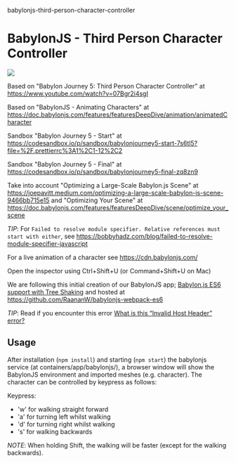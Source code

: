 babylonjs-third-person-character-controller
# BabylonJS - Third Person Character Controller

<a href="https://www.buymeacoffee.com/wvanheemstra"><img src="https://img.buymeacoffee.com/button-api/?text=Buy me a coffee&emoji=&slug=wvanheemstra&button_colour=FFDD00&font_colour=000000&font_family=Cookie&outline_colour=000000&coffee_colour=ffffff" /></a>

Based on "Babylon Journey 5: Third Person Character Controller" at https://www.youtube.com/watch?v=07Bgr2i4sgI

Based on "BabylonJS - Animating Characters" at https://doc.babylonjs.com/features/featuresDeepDive/animation/animatedCharacter

Sandbox "Babylon Journey 5 - Start" at https://codesandbox.io/p/sandbox/babylonjourney5-start-7s6tl5?file=%2F.prettierrc%3A1%2C1-12%2C2

Sandbox "Babylon Journey 5 - Final" at https://codesandbox.io/p/sandbox/babylonjourney5-final-zq8zn9

Take into account "Optimizing a Large-Scale Babylon.js Scene" at https://joepavitt.medium.com/optimizing-a-large-scale-babylon-js-scene-9466bb715e15 and "Optimizing Your Scene" at https://doc.babylonjs.com/features/featuresDeepDive/scene/optimize_your_scene

*TIP*: For ```Failed to resolve module specifier. Relative references must start with either```, see https://bobbyhadz.com/blog/failed-to-resolve-module-specifier-javascript

For a live animation of a character see https://cdn.babylonjs.com/ 

Open the inspector using Ctrl+Shift+U (or Command+Shift+U on Mac)

We are following this initial creation of our BabylonJS app; [Babylon.js ES6 support with Tree Shaking](https://doc.babylonjs.com/setup/frameworkPackages/es6Support) and hosted at https://github.com/RaananW/babylonjs-webpack-es6

*TIP*: Read if you encounter this error [What is this “Invalid Host Header” error?](https://medium.com/@AvinashBlaze/what-is-this-invalid-host-header-error-9cd760ae6d16)

## Usage

After installation (```npm install```) and starting (```npm start```) the babylonjs service (at containers/app/babylonjs/), a browser window will show the BabylonJS environment and imported meshes (e.g. character). The character can be controlled by keypress as follows:

Keypress:

- 'w' for walking straight forward
- 'a' for turning left whilst walking
- 'd' for turning right whilst walking
- 's' for walking backwards

*NOTE*: When holding Shift, the walking will be faster (except for the walking backwards).
